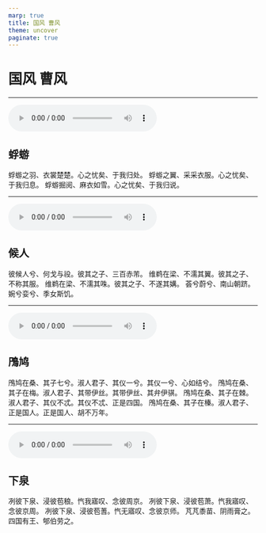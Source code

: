 ```yaml
---
marp: true
title: 国风 曹风
theme: uncover
paginate: true
---
```


# 国风 曹风

---

![](assets/audios/14/1.mp3)

## 蜉蝣

蜉蝣之羽、衣裳楚楚。心之忧矣、于我归处。
蜉蝣之翼、采采衣服。心之忧矣、于我归息。
蜉蝣掘阅、麻衣如雪。心之忧矣、于我归说。

---

![](assets/audios/14/2.mp3)

## 候人

彼候人兮、何戈与祋。彼其之子、三百赤芾。
维鹈在梁、不濡其翼。彼其之子、不称其服。
维鹈在梁、不濡其咮。彼其之子、不遂其媾。
荟兮蔚兮、南山朝跻。婉兮娈兮、季女斯饥。

---

![](assets/audios/14/3.mp3)

## 鳲鸠

鳲鸠在桑、其子七兮。淑人君子、其仪一兮。其仪一兮、心如结兮。
鳲鸠在桑、其子在梅。淑人君子、其带伊丝。其带伊丝、其弁伊骐。
鳲鸠在桑、其子在棘。淑人君子、其仪不忒。其仪不忒、正是四国。
鳲鸠在桑、其子在榛。淑人君子、正是国人。正是国人、胡不万年。

---

![](assets/audios/14/4.mp3)

## 下泉

冽彼下泉、浸彼苞稂。忾我寤叹、念彼周京。
冽彼下泉、浸彼苞萧。忾我寤叹、念彼京周。
冽彼下泉、浸彼苞蓍。忾无寤叹、念彼京师。
芃芃黍苗、阴雨膏之。四国有王、郇伯劳之。

